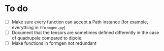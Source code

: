 # To do

- [ ] Make sure every function can accept a Path instance (for example, everything in ``fformgen.py``)
- [ ] Document that the tensors are sometimes defined differently in the case of quadrupole compared to dipole.
- [ ] Make functions in formgen not redundant
